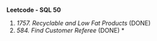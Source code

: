 **Leetcode - SQL 50**
1. *1757. Recyclable and Low Fat Products* (DONE)
2. *584. Find Customer Referee* (DONE) \*